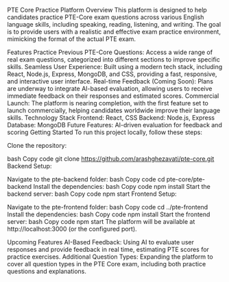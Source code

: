 PTE Core Practice Platform
Overview
This platform is designed to help candidates practice PTE-Core exam questions across various English language skills, including speaking, reading, listening, and writing. The goal is to provide users with a realistic and effective exam practice environment, mimicking the format of the actual PTE exam.

Features
Practice Previous PTE-Core Questions: Access a wide range of real exam questions, categorized into different sections to improve specific skills.
Seamless User Experience: Built using a modern tech stack, including React, Node.js, Express, MongoDB, and CSS, providing a fast, responsive, and interactive user interface.
Real-time Feedback (Coming Soon): Plans are underway to integrate AI-based evaluation, allowing users to receive immediate feedback on their responses and estimated scores.
Commercial Launch: The platform is nearing completion, with the first feature set to launch commercially, helping candidates worldwide improve their language skills.
Technology Stack
Frontend: React, CSS
Backend: Node.js, Express
Database: MongoDB
Future Features: AI-driven evaluation for feedback and scoring
Getting Started
To run this project locally, follow these steps:

Clone the repository:

bash
Copy code
git clone https://github.com/arashghezavati/pte-core.git
Backend Setup:

Navigate to the pte-backend folder:
bash
Copy code
cd pte-core/pte-backend
Install the dependencies:
bash
Copy code
npm install
Start the backend server:
bash
Copy code
npm start
Frontend Setup:

Navigate to the pte-frontend folder:
bash
Copy code
cd ../pte-frontend
Install the dependencies:
bash
Copy code
npm install
Start the frontend server:
bash
Copy code
npm start
The platform will be available at http://localhost:3000 (or the configured port).

Upcoming Features
AI-Based Feedback: Using AI to evaluate user responses and provide feedback in real time, estimating PTE scores for practice exercises.
Additional Question Types: Expanding the platform to cover all question types in the PTE Core exam, including both practice questions and explanations.
